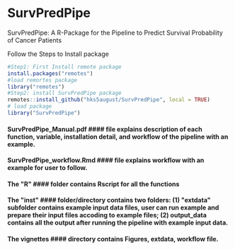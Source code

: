 # SurvPredPipe
SurvPredPipe: A R-Package for the Pipeline to Predict Survival Probability of Cancer Patients

Follow the Steps to Install package 
```r
#Step1: First Install remote package
install.packages("remotes") 
#load remortes package
library("remotes")
#Step2: install SurvPredPipe package
remotes::install_github("hks5august/SurvPredPipe", local = TRUE)
# load package
library("SurvPredPipe") 
```

#### SurvPredPipe_Manual.pdf #### file explains description of each function, variable, installation detail, and workflow of the pipeline with an example.

#### SurvPredPipe_workflow.Rmd #### file explains workflow with an example for user to follow.

#### The "R" #### folder  contains Rscript for all the functions

#### The "inst" #### folder/directory contains two folders: (1) "extdata" subfolder contains example input data files, user can run example and prepare their input files accoding to example files; (2) output_data contains all the output after running the pipeline with example input data.

#### The vignettes #### directory contains Figures, extdata, workflow file.

